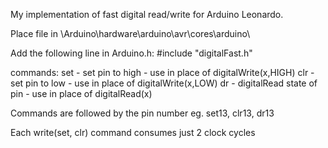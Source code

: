 My implementation of fast digital read/write for Arduino Leonardo. 

Place file in \Arduino\hardware\arduino\avr\cores\arduino\

Add the following line in Arduino.h: #include "digitalFast.h"
	
commands: 	set - set pin to high - use in place of digitalWrite(x,HIGH) 
		clr - set pin to low - use in place of digitalWrite(x,LOW)
		dr - digitalRead state of pin - use in place of digitalRead(x)

Commands are followed by the pin number eg. set13, clr13, dr13

Each write(set, clr) command consumes just 2 clock cycles


